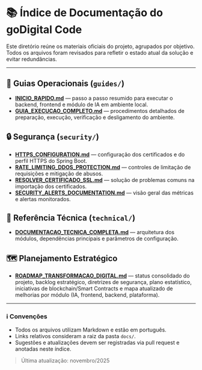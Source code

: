 # 📚 Índice de Documentação do goDigital Code

Este diretório reúne os materiais oficiais do projeto, agrupados por objetivo. Todos os arquivos foram revisados para refletir o estado atual da solução e evitar redundâncias.

---

## 🚀 Guias Operacionais (`guides/`)
- **[INICIO_RAPIDO.md](guides/INICIO_RAPIDO.md)** — passo a passo resumido para executar o backend, frontend e módulo de IA em ambiente local.
- **[GUIA_EXECUCAO_COMPLETO.md](guides/GUIA_EXECUCAO_COMPLETO.md)** — procedimentos detalhados de preparação, execução, verificação e desligamento do ambiente.

## 🔒 Segurança (`security/`)
- **[HTTPS_CONFIGURATION.md](security/HTTPS_CONFIGURATION.md)** — configuração dos certificados e do perfil HTTPS do Spring Boot.
- **[RATE_LIMITING_DDOS_PROTECTION.md](security/RATE_LIMITING_DDOS_PROTECTION.md)** — controles de limitação de requisições e mitigação de abusos.
- **[RESOLVER_CERTIFICADO_SSL.md](security/RESOLVER_CERTIFICADO_SSL.md)** — solução de problemas comuns na importação dos certificados.
- **[SECURITY_ALERTS_DOCUMENTATION.md](security/SECURITY_ALERTS_DOCUMENTATION.md)** — visão geral das métricas e alertas monitorados.

## 🧠 Referência Técnica (`technical/`)
- **[DOCUMENTACAO_TECNICA_COMPLETA.md](technical/DOCUMENTACAO_TECNICA_COMPLETA.md)** — arquitetura dos módulos, dependências principais e parâmetros de configuração.

## 🗺️ Planejamento Estratégico
- **[ROADMAP_TRANSFORMACAO_DIGITAL.md](ROADMAP_TRANSFORMACAO_DIGITAL.md)** — status consolidado do projeto, backlog estratégico, diretrizes de segurança, plano estatístico, iniciativas de blockchain/Smart Contracts e mapa atualizado de melhorias por módulo (IA, frontend, backend, plataforma).

---

### ℹ️ Convenções
- Todos os arquivos utilizam Markdown e estão em português.
- Links relativos consideram a raiz da pasta `docs/`.
- Sugestões e atualizações devem ser registradas via pull request e anotadas neste índice.

> Última atualização: novembro/2025
